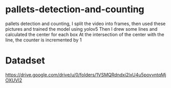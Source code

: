 # pallets-detection-and-counting

pallets detection and counting, I split the video into frames, then used these pictures and trained the model using yolov5 Then I drew some lines and calculated the center for each box At the intersection of the center with the line, the counter is incremented by 1


# Datadset

https://drive.google.com/drive/u/0/folders/1VSMQRdndxi2lxU4u5povvntqMjOXUVI2

